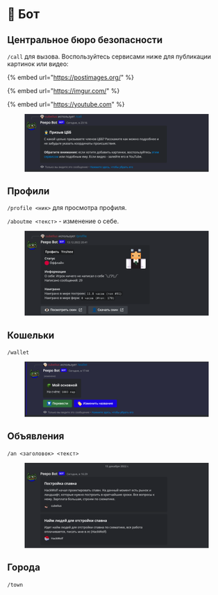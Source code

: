 # 🤖 Бот

## Центральное бюро безопасности

`/call` для вызова. Воспользуйтесь сервисами ниже для публикации картинок или видео:

{% embed url="https://postimages.org/" %}

{% embed url="https://imgur.com/" %}

{% embed url="https://youtube.com" %}

<figure><img src="../.gitbook/assets/image (3).png" alt=""><figcaption></figcaption></figure>

## Профили

`/profile <ник>` для просмотра профиля.

`/aboutme <текст>` - изменение о себе.

<figure><img src="../.gitbook/assets/image (9) (1).png" alt=""><figcaption></figcaption></figure>

## Кошельки

`/wallet`

<figure><img src="../.gitbook/assets/image (6).png" alt=""><figcaption></figcaption></figure>

## Объявления

`/an <заголовок> <текст>`

<figure><img src="../.gitbook/assets/image (4).png" alt=""><figcaption></figcaption></figure>

## Города

`/town`
